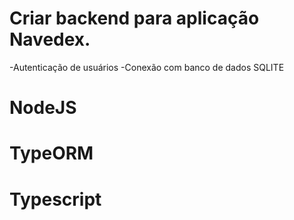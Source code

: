 # Criar backend para aplicação Navedex.
-Autenticação de usuários
-Conexão com banco de dados SQLITE

# NodeJS
# TypeORM
# Typescript
